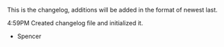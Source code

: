 This is the changelog, additions will be added in the  format of newest last.

4:59PM
Created changelog file and initialized it.
- Spencer